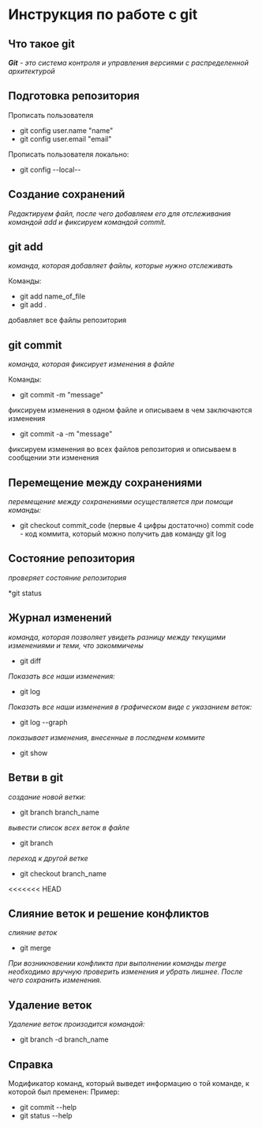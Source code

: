 # Инструкция по работе с git

## Что такое git

*__Git__ - это система контроля и управления версиями с распределенной архитектурой*

## Подготовка репозитория

Прописать пользователя
* git config user.name "name"
* git config user.email "email"

Прописать пользователя локально:
* git config --local--

## Создание сохранений
_Редактируем файл, после чего добавляем его для отслеживания командой add и фиксируем командой commit._
## git add
*команда, которая добавляет файлы, которые нужно отслеживать*

Команды:

* git add name_of_file
* git add .

добавляет все файлы репозитория

## git commit
*команда, которая фиксирует изменения в файле*

Команды:

* git commit -m "message"

фиксируем изменения в одном файле и описываем в чем заключаются изменения

*  git commit -a -m "message"

фиксируем изменения во всех файлов репозитория и описываем в сообщении эти изменения

## Перемещение между сохранениями

*перемещение между сохранениями осуществляется при помощи команды:*
* git checkout commit_code (первые 4 цифры достаточно)
commit code - код коммита, который можно получить дав команду git log

## Состояние репозитория

*проверяет состояние репозитория*

*git status

## Журнал изменений
*команда, которая позволяет увидеть разницу между текущими изменениями и теми, что закоммичены*
* git diff

_Показать все наши изменения:_
* git log

_Показать все наши изменения в графическом виде с указанием веток:_
* git log --graph

_показывает изменения, внесенные в последнем коммите_

* git show
## Ветви в git
*создание новой ветки:*
* git branch branch_name

_вывести список всех веток в файле_
* git branch

_переход к другой ветке_
* git checkout branch_name

<<<<<<< HEAD
## Слияние веток и решение конфликтов 

_слияние веток_
* git merge

*При возникновении конфликта при выполнении команды merge необходимо вручную проверить изменения и убрать лишнее. После чего сохранить изменения.*

## Удаление веток
*Удаление веток произодится командой:*
* git branch -d branch_name

## Справка

Модификатор команд, который выведет информацию о той команде, к которой был пременен:
Пример:
* git commit --help
* git status --help
